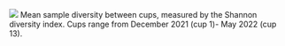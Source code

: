 ![](https://lh5.googleusercontent.com/Hz4LgnoSK-Bhfe0maQxeLPAVncqiyuUaab422BE8Rmm9WpOrK6oDcRbGaiEY01WuBPeolxb1zDZv-GpyCoEi_QLH1tK5ku1RuWiyN-8Rg44nefs8_DXRW85f6jyXNqaF1KU2quDdWdlDVAMh1fFzQl7QcA=nw)
Mean sample diversity between cups, measured by the Shannon diversity index. Cups range from December 2021 (cup 1)- May 2022 (cup 13).
